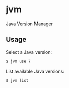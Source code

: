 jvm
===

Java Version Manager

## Usage

Select a Java version:

```sh
$ jvm use 7
```

List available Java versions:

```sh
$ jvm list
```
